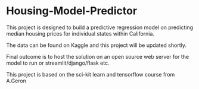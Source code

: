 
# Housing-Model-Predictor

This project is designed to build a predictive regression model on predicting median housing prices for individual states within California. 

The data can be found on Kaggle and this project will be updated shortly. 

Final outcome is to host the solution on an open source web server for the model to run or streamlit/django/flask etc.

This project is based on the sci-kit learn and tensorflow course from A.Geron
